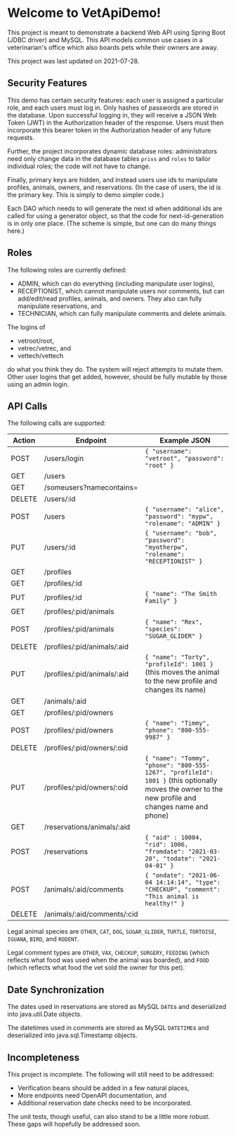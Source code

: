 # Welcome to VetApiDemo!
This project is meant to demonstrate a backend Web API using Spring Boot (JDBC driver) and MySQL. This API models common use cases in a veterinarian's office which also boards pets while their owners are away.

This project was last updated on 2021-07-28.

## Security Features
This demo has certain security features: each user is assigned a particular role, and each users must log in. Only hashes of passwords are stored in the database. 
Upon successful logging in, they will receive a JSON Web Token (JWT) in the Authorization header of the response. Users must then incorporate this bearer token in the Authorization header of any future requests.

Further, the project incorporates dynamic database roles: administrators need only change data in the database tables `privs` and `roles`  to tailor individual roles; the code will not have to change.

Finally, primary keys are hidden, and instead users use ids to manipulate profiles, animals, owners, and reservations. (In the case of users, the id is the primary key. This is simply to demo simpler code.) 

Each DAO which needs to will generate the next id when additional ids are called for using a generator object, so that the code for next-id-generation is in only one place. (The scheme is simple, but one can do many things here.)

## Roles

The following roles are currently defined:
- ADMIN, which can do everything (including manipulate user logins),
- RECEPTIONIST, which cannot manipulate users nor comments, but can add/edit/read profiles, animals, and owners. They also can fully manipulate reservations, and
- TECHNICIAN, which can fully manipulate comments and delete animals.

The logins of
- vetroot/root,
- vetrec/vetrec, and
- vettech/vettech

do what you think they do. The system will reject attempts to mutate them. Other user logins that get added, however, should be fully mutable by those using an admin login.

## API Calls

The following calls are supported:

| Action | Endpoint | Example JSON |
|--|--|--|
| POST | /users/login | `{ "username": "vetroot", "password": "root" }` |
| GET | /users |  |
| GET | /someusers?namecontains= |  |
| DELETE | /users/:id | |
| POST | /users | `{ "username": "alice", "password": "mypw", "rolename": "ADMIN" }`|
| PUT | /users/:id | `{ "username": "bob", "password": "myotherpw", "rolename": "RECEPTIONIST" }`|
| GET | /profiles | |
| GET | /profiles/:id | |
| PUT | /profiles/:id | `{ "name": "The Smith Family" }` |
| GET | /profiles/:pid/animals | |
| POST | /profiles/:pid/animals | `{ "name": "Rex", "species": "SUGAR_GLIDER" }` |
| DELETE | /profiles/:pid/animals/:aid | |
| PUT | /profiles/:pid/animals/:aid | `{ "name": "Torty", "profileId": 1001 }` (this moves the animal to the new profile and changes its name)|
| GET | /animals/:aid | |
| GET | /profiles/:pid/owners | |
| POST | /profiles/:pid/owners | `{ "name": "Timmy", "phone": "800-555-9987" }` |
| DELETE | /profiles/:pid/owners/:oid | |
| PUT | /profiles/:pid/owners/:oid | `{ "name": "Tommy", "phone": "800-555-1267", "profileId": 1001 }` (this optionally moves the owner to the new profile and changes name and phone)|
| GET | /reservations/animals/:aid | |
| POST | /reservations | `{ "aid" : 10004, "rid": 1006, "fromdate": "2021-03-20", "todate": "2021-04-01" }` |
| POST | /animals/:aid/comments | `{ "ondate": "2021-06-04 14:14:14", "type": "CHECKUP", "comment": "This animal is healthy!" }` |
| DELETE | /animals/:aid/comments/:cid | |

Legal animal species are `OTHER`, `CAT`, `DOG`, `SUGAR_GLIDER`, `TURTLE`, `TORTOISE`, `IGUANA`, `BIRD`, and `RODENT`.

Legal comment types are `OTHER`, `VAX`, `CHECKUP`, `SURGERY`, `FEEDING` (which reflects what food was used when the animal was boarded), and `FOOD` (which reflects what food the vet sold the owner for this pet).

## Date Synchronization

The dates used in reservations are stored as MySQL `DATE`s and deserialized into java.util.Date objects.

The datetimes used in comments are stored as MySQL `DATETIME`s and deserialized into java.sql.Timestamp objects. 

## Incompleteness

This project is incomplete. The following will still need to be addressed:
- Verification beans should be added in a few natural places,
- More endpoints need OpenAPI documentation, and
- Additional reservation date checks need to be incorporated.

The unit tests, though useful, can also stand to be a little more robust. 
These gaps will hopefully be addressed soon.
